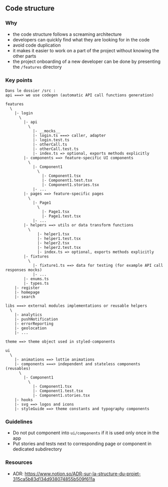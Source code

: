 ## Code structure

### Why

- the code structure follows a screaming architecture
- developers can quickly find what they are looking for in the code
- avoid code duplication
- it makes it easier to work on a part of the project without knowing the other parts
- the project onboarding of a new developer can be done by presenting the `/features` directory

### Key points

```
Dans le dossier /src :
api ===> we use codegen (automatic API call functions generation)

features
  \
    |- login
      \
        |- api
          \
            |- __mocks__
            |- login.ts ===> caller, adapter
            |- login.test.ts
            |- otherCall.ts
            |- otherCall.test.ts
            |- index.ts => optional, exports methods explicitly
        |- components ==> feature-specific UI components
          \
            |- Component1
              \
                |- Component1.tsx
                |- Component1.test.tsx
                |- Component1.stories.tsx
            |- ...
        |- pages ==> feature-specific pages
          \
            |- Page1
              \
                |- Page1.tsx
                |- Page1.test.tsx
            |- ...
        |- helpers ==> utils or data transform functions
          \
              |- helper1.tsx
              |- helper1.test.tsx
              |- helper2.tsx
              |- helper2.test.tsx
              |- index.ts => optional, exports methods explicitly
        |- fixtures
          \
            |- fixture1.ts ==> data for testing (for example API call responses mocks)
            |- ...
        |- enums.ts
        |- types.ts
    |- register
    |- homepage
    |- search

libs ===> external modules implementations or reusable helpers
  \
    |- analytics
    |- pushNotification
    |- errorReporting
    |- geolocation
    |- ...

theme ==> theme object used in styled-components

ui
  \
    |- animations ==> lottie animations
    |- components ===> independent and stateless components (reusables)
      \
        |- Component1
          \
            |- Component1.tsx
            |- Component1.test.tsx
            |- Component1.stories.tsx
    |- hooks
    |- svg ==> logos and icons
    |- styleGuide ==> theme constants and typography components
```


### Guidelines

- Do not put component into `ui/components` if it is used only once in the app
- Put stories and tests next to corresponding page or component in dedicated subdirectory


### Resources

- ADR: https://www.notion.so/ADR-sur-la-structure-du-projet-315ca5b83d134d938074855b509f611a
